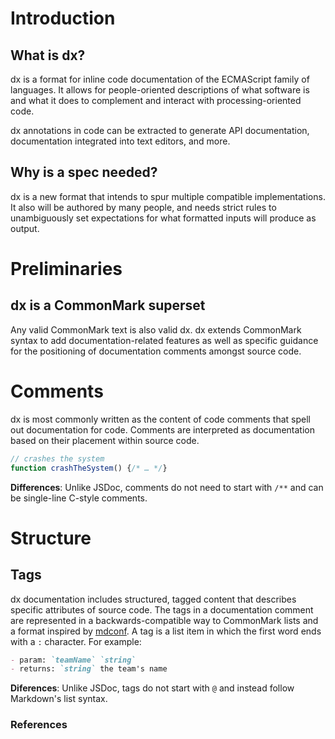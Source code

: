 # Introduction

## What is dx?

dx is a format for inline code documentation of the ECMAScript family of languages.
It allows for people-oriented descriptions of what software is and what it does
to complement and interact with processing-oriented code.

dx annotations in code can be extracted to generate API documentation, documentation
integrated into text editors, and more.

## Why is a spec needed?

dx is a new format that intends to spur multiple compatible implementations. It also
will be authored by many people, and needs strict rules to unambiguously set
expectations for what formatted inputs will produce as output.

# Preliminaries

## dx is a CommonMark superset

Any valid CommonMark text is also valid dx. dx extends CommonMark syntax to add
documentation-related features as well as specific guidance for the positioning
of documentation comments amongst source code.

# Comments

dx is most commonly written as the content of code comments that spell out
documentation for code. Comments are interpreted as documentation based
on their placement within source code.

```js
// crashes the system
function crashTheSystem() {/* … */}
```

**Differences**: Unlike JSDoc, comments do not need to start with `/**` and
can be single-line C-style comments.

# Structure

## Tags

dx documentation includes structured, tagged content that describes
specific attributes of source code. The tags in a documentation comment are represented
in a backwards-compatible way to CommonMark lists and a format inspired by
[mdconf]. A tag is a list item in which the first word ends with a `:` character.
For example:

```md
- param: `teamName` `string`
- returns: `string` the team's name
```

**Diferences**: Unlike JSDoc, tags do not start with `@` and instead follow
Markdown's list syntax.

### References

[mdconf]: https://github.com/tj/mdconf
